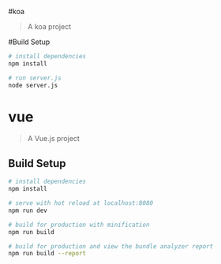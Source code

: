 #koa 

>A koa project

#Build Setup

```bash
# install dependencies
npm install

# run server.js
node server.js
```

# vue

> A Vue.js project

## Build Setup

``` bash
# install dependencies
npm install

# serve with hot reload at localhost:8080
npm run dev

# build for production with minification
npm run build

# build for production and view the bundle analyzer report
npm run build --report
```

